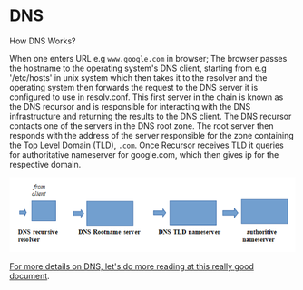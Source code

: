# DNS

How DNS Works?

When one enters URL e.g `www.google.com` in browser; The browser passes the hostname to the operating system's DNS client, starting from e.g '/etc/hosts' in unix system which then takes it to the resolver and the operating system then forwards the request to the DNS server it is configured to use in resolv.conf. This first server in the chain is known as the DNS recursor and is responsible for interacting with the DNS infrastructure and returning the results to the DNS client. The DNS recursor contacts one of the servers in the DNS root zone. The root server then responds with the address of the server responsible for the zone containing the Top Level Domain \(TLD\), `.com`. Once Recursor receives TLD it queries for authoritative nameserver for google.com, which then gives ip for the respective domain. 



![How DNS queries.](../../.gitbook/assets/image.png)

[For more details on DNS, let's do more reading at this really good document](https://www.presslabs.com/how-to/dns-records/).



